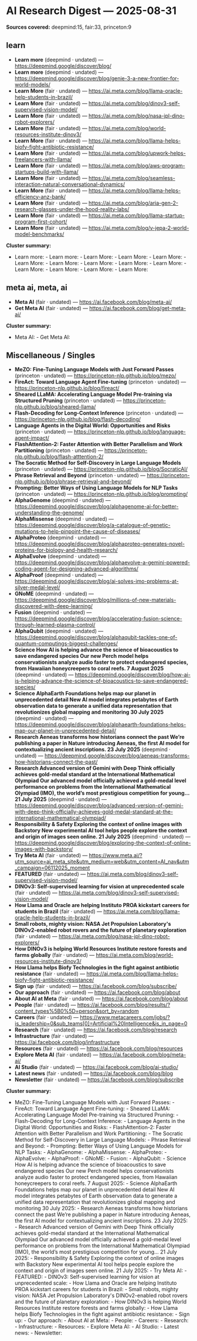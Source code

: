 # AI Research Digest — 2025-08-31

**Sources covered:** deepmind:15, fair:33, princeton:9


## learn

- **Learn more** (deepmind · undated) — https://deepmind.google/discover/blog/
- **Learn more** (deepmind · undated) — https://deepmind.google/discover/blog/genie-3-a-new-frontier-for-world-models/
- **Learn More** (fair · undated) — https://ai.meta.com/blog/llama-oracle-help-students-in-brazil/
- **Learn More** (fair · undated) — https://ai.meta.com/blog/dinov3-self-supervised-vision-model/
- **Learn More** (fair · undated) — https://ai.meta.com/blog/nasa-jpl-dino-robot-explorers/
- **Learn More** (fair · undated) — https://ai.meta.com/blog/world-resources-institute-dinov3/
- **Learn More** (fair · undated) — https://ai.meta.com/blog/llama-helps-biofy-fight-antibiotic-resistance/
- **Learn More** (fair · undated) — https://ai.meta.com/blog/upwork-helps-freelancers-with-llama/
- **Learn More** (fair · undated) — https://ai.meta.com/blog/aws-program-startups-build-with-llama/
- **Learn More** (fair · undated) — https://ai.meta.com/blog/seamless-interaction-natural-conversational-dynamics/
- **Learn More** (fair · undated) — https://ai.meta.com/blog/llama-helps-efficiency-anz-bank/
- **Learn More** (fair · undated) — https://ai.meta.com/blog/aria-gen-2-research-glasses-under-the-hood-reality-labs/
- **Learn More** (fair · undated) — https://ai.meta.com/blog/llama-startup-program-first-cohort/
- **Learn More** (fair · undated) — https://ai.meta.com/blog/v-jepa-2-world-model-benchmarks/

**Cluster summary:**

- Learn more: - Learn more: - Learn More: - Learn More: - Learn More: - Learn More: - Learn More: - Learn More: - Learn More: - Learn More: - Learn More: - Learn More: - Learn More: - Learn More:

## meta ai, meta, ai

- **Meta AI** (fair · undated) — https://ai.facebook.com/blog/meta-ai/
- **Get Meta AI** (fair · undated) — https://ai.facebook.com/blog/get-meta-ai/

**Cluster summary:**

- Meta AI: - Get Meta AI:

## Miscellaneous / Singles

- **MeZO: Fine-Tuning Language Models with Just Forward Passes** (princeton · undated) — https://princeton-nlp.github.io/blog/mezo/
- **FireAct: Toward Language Agent Fine-tuning** (princeton · undated) — https://princeton-nlp.github.io/blog/fireact/
- **Sheared LLaMA: Accelerating Language Model Pre-training via Structured Pruning** (princeton · undated) — https://princeton-nlp.github.io/blog/sheared-llama/
- **Flash-Decoding for Long-Context Inference** (princeton · undated) — https://princeton-nlp.github.io/blog/flash-decoding/
- **Language Agents in the Digital World: Opportunities and Risks** (princeton · undated) — https://princeton-nlp.github.io/blog/language-agent-impact/
- **FlashAttention-2: Faster Attention with Better Parallelism and Work Partitioning** (princeton · undated) — https://princeton-nlp.github.io/blog/flash-atttention-2/
- **The Socratic Method for Self-Discovery in Large Language Models** (princeton · undated) — https://princeton-nlp.github.io/blog/SocraticAI/
- **Phrase Retrieval and Beyond** (princeton · undated) — https://princeton-nlp.github.io/blog/phrase-retrieval-and-beyond/
- **Prompting: Better Ways of Using Language Models for NLP Tasks** (princeton · undated) — https://princeton-nlp.github.io/blog/prompting/
- **AlphaGenome** (deepmind · undated) — https://deepmind.google/discover/blog/alphagenome-ai-for-better-understanding-the-genome/
- **AlphaMissense** (deepmind · undated) — https://deepmind.google/discover/blog/a-catalogue-of-genetic-mutations-to-help-pinpoint-the-cause-of-diseases/
- **AlphaProteo** (deepmind · undated) — https://deepmind.google/discover/blog/alphaproteo-generates-novel-proteins-for-biology-and-health-research/
- **AlphaEvolve** (deepmind · undated) — https://deepmind.google/discover/blog/alphaevolve-a-gemini-powered-coding-agent-for-designing-advanced-algorithms/
- **AlphaProof** (deepmind · undated) — https://deepmind.google/discover/blog/ai-solves-imo-problems-at-silver-medal-level/
- **GNoME** (deepmind · undated) — https://deepmind.google/discover/blog/millions-of-new-materials-discovered-with-deep-learning/
- **Fusion** (deepmind · undated) — https://deepmind.google/discover/blog/accelerating-fusion-science-through-learned-plasma-control/
- **AlphaQubit** (deepmind · undated) — https://deepmind.google/discover/blog/alphaqubit-tackles-one-of-quantum-computings-biggest-challenges/
- **Science How AI is helping advance the science of bioacoustics to save endangered species Our new Perch model helps conservationists analyze audio faster to protect endangered species, from Hawaiian honeycreepers to coral reefs. 7 August 2025** (deepmind · undated) — https://deepmind.google/discover/blog/how-ai-is-helping-advance-the-science-of-bioacoustics-to-save-endangered-species/
- **Science AlphaEarth Foundations helps map our planet in unprecedented detail New AI model integrates petabytes of Earth observation data to generate a unified data representation that revolutionizes global mapping and monitoring 30 July 2025** (deepmind · undated) — https://deepmind.google/discover/blog/alphaearth-foundations-helps-map-our-planet-in-unprecedented-detail/
- **Research Aeneas transforms how historians connect the past We’re publishing a paper in Nature introducing Aeneas, the first AI model for contextualizing ancient inscriptions. 23 July 2025** (deepmind · undated) — https://deepmind.google/discover/blog/aeneas-transforms-how-historians-connect-the-past/
- **Research Advanced version of Gemini with Deep Think officially achieves gold-medal standard at the International Mathematical Olympiad Our advanced model officially achieved a gold-medal level performance on problems from the International Mathematical Olympiad (IMO), the world’s most prestigious competition for young... 21 July 2025** (deepmind · undated) — https://deepmind.google/discover/blog/advanced-version-of-gemini-with-deep-think-officially-achieves-gold-medal-standard-at-the-international-mathematical-olympiad/
- **Responsibility & Safety Exploring the context of online images with Backstory New experimental AI tool helps people explore the context and origin of images seen online. 21 July 2025** (deepmind · undated) — https://deepmind.google/discover/blog/exploring-the-context-of-online-images-with-backstory/
- **Try Meta AI** (fair · undated) — https://www.meta.ai/?utm_source=ai_meta_site&utm_medium=web&utm_content=AI_nav&utm_campaign=06112025_moment
- **FEATURED** (fair · undated) — https://ai.meta.com/blog/dinov3-self-supervised-vision-model/
- **DINOv3: Self-supervised learning for vision at unprecedented scale** (fair · undated) — https://ai.meta.com/blog/dinov3-self-supervised-vision-model/
- **How Llama and Oracle are helping Instituto PROA kickstart careers for students in Brazil** (fair · undated) — https://ai.meta.com/blog/llama-oracle-help-students-in-brazil/
- **Small robots, mighty vision: NASA Jet Propulsion Laboratory's DINOv2-enabled robot rovers and the future of planetary exploration** (fair · undated) — https://ai.meta.com/blog/nasa-jpl-dino-robot-explorers/
- **How DINOv3 is helping World Resources Institute restore forests and farms globally** (fair · undated) — https://ai.meta.com/blog/world-resources-institute-dinov3/
- **How Llama helps Biofy Technologies in the fight against antibiotic resistance** (fair · undated) — https://ai.meta.com/blog/llama-helps-biofy-fight-antibiotic-resistance/
- **Sign up** (fair · undated) — https://ai.facebook.com/blog/subscribe/
- **Our approach** (fair · undated) — https://ai.facebook.com/blog/about
- **About AI at Meta** (fair · undated) — https://ai.facebook.com/blog/about
- **People** (fair · undated) — https://ai.facebook.com/blog/results/?content_types%5B0%5D=person&sort_by=random
- **Careers** (fair · undated) — https://www.metacareers.com/jobs/?is_leadership=0&sub_teams[0]=Artificial%20Intelligence&is_in_page=0
- **Research** (fair · undated) — https://ai.facebook.com/blog/research
- **Infrastructure** (fair · undated) — https://ai.facebook.com/blog/infrastructure
- **Resources** (fair · undated) — https://ai.facebook.com/blog/resources
- **Explore Meta AI** (fair · undated) — https://ai.facebook.com/blog/meta-ai/
- **AI Studio** (fair · undated) — https://ai.facebook.com/blog/ai-studio/
- **Latest news** (fair · undated) — https://ai.facebook.com/blog/blog
- **Newsletter** (fair · undated) — https://ai.facebook.com/blog/subscribe

**Cluster summary:**

- MeZO: Fine-Tuning Language Models with Just Forward Passes: - FireAct: Toward Language Agent Fine-tuning: - Sheared LLaMA: Accelerating Language Model Pre-training via Structured Pruning: - Flash-Decoding for Long-Context Inference: - Language Agents in the Digital World: Opportunities and Risks: - FlashAttention-2: Faster Attention with Better Parallelism and Work Partitioning: - The Socratic Method for Self-Discovery in Large Language Models: - Phrase Retrieval and Beyond: - Prompting: Better Ways of Using Language Models for NLP Tasks: - AlphaGenome: - AlphaMissense: - AlphaProteo: - AlphaEvolve: - AlphaProof: - GNoME: - Fusion: - AlphaQubit: - Science How AI is helping advance the science of bioacoustics to save endangered species Our new Perch model helps conservationists analyze audio faster to protect endangered species, from Hawaiian honeycreepers to coral reefs. 7 August 2025: - Science AlphaEarth Foundations helps map our planet in unprecedented detail New AI model integrates petabytes of Earth observation data to generate a unified data representation that revolutionizes global mapping and monitoring 30 July 2025: - Research Aeneas transforms how historians connect the past We’re publishing a paper in Nature introducing Aeneas, the first AI model for contextualizing ancient inscriptions. 23 July 2025: - Research Advanced version of Gemini with Deep Think officially achieves gold-medal standard at the International Mathematical Olympiad Our advanced model officially achieved a gold-medal level performance on problems from the International Mathematical Olympiad (IMO), the world’s most prestigious competition for young... 21 July 2025: - Responsibility & Safety Exploring the context of online images with Backstory New experimental AI tool helps people explore the context and origin of images seen online. 21 July 2025: - Try Meta AI: - FEATURED: - DINOv3: Self-supervised learning for vision at unprecedented scale: - How Llama and Oracle are helping Instituto PROA kickstart careers for students in Brazil: - Small robots, mighty vision: NASA Jet Propulsion Laboratory's DINOv2-enabled robot rovers and the future of planetary exploration: - How DINOv3 is helping World Resources Institute restore forests and farms globally: - How Llama helps Biofy Technologies in the fight against antibiotic resistance: - Sign up: - Our approach: - About AI at Meta: - People: - Careers: - Research: - Infrastructure: - Resources: - Explore Meta AI: - AI Studio: - Latest news: - Newsletter:

